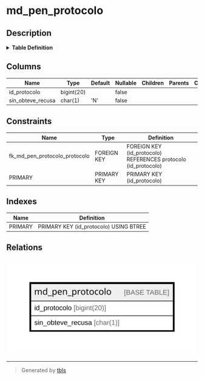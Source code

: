 # md_pen_protocolo

## Description

<details>
<summary><strong>Table Definition</strong></summary>

```sql
CREATE TABLE `md_pen_protocolo` (
  `id_protocolo` bigint(20) NOT NULL,
  `sin_obteve_recusa` char(1) NOT NULL DEFAULT 'N',
  PRIMARY KEY (`id_protocolo`),
  CONSTRAINT `fk_md_pen_protocolo_protocolo` FOREIGN KEY (`id_protocolo`) REFERENCES `protocolo` (`id_protocolo`)
) ENGINE=InnoDB DEFAULT CHARSET=latin1 COLLATE=latin1_swedish_ci
```

</details>

## Columns

| Name | Type | Default | Nullable | Children | Parents | Comment |
| ---- | ---- | ------- | -------- | -------- | ------- | ------- |
| id_protocolo | bigint(20) |  | false |  |  |  |
| sin_obteve_recusa | char(1) | 'N' | false |  |  |  |

## Constraints

| Name | Type | Definition |
| ---- | ---- | ---------- |
| fk_md_pen_protocolo_protocolo | FOREIGN KEY | FOREIGN KEY (id_protocolo) REFERENCES protocolo (id_protocolo) |
| PRIMARY | PRIMARY KEY | PRIMARY KEY (id_protocolo) |

## Indexes

| Name | Definition |
| ---- | ---------- |
| PRIMARY | PRIMARY KEY (id_protocolo) USING BTREE |

## Relations

![er](md_pen_protocolo.svg)

---

> Generated by [tbls](https://github.com/k1LoW/tbls)
